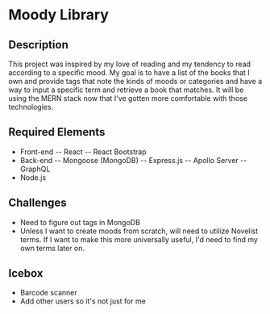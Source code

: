 # Moody Library

## Description
This project was inspired by my love of reading and my tendency to read according to a specific mood. My goal is to have a list of the books that I own and provide tags that note the kinds of moods or categories and have a way to input a specific term and retrieve a book that matches. It will be using the MERN stack now that I've gotten more comfortable with those technologies. 

## Required Elements
- Front-end
-- React
-- React Bootstrap
- Back-end
-- Mongoose (MongoDB)
-- Express.js
-- Apollo Server
-- GraphQL
- Node.js

## Challenges
- Need to figure out tags in MongoDB
- Unless I want to create moods from scratch, will need to utilize Novelist terms. If I want to make this more universally useful, I'd need to find my own terms later on. 

## Icebox
- Barcode scanner
- Add other users so it's not just for me

